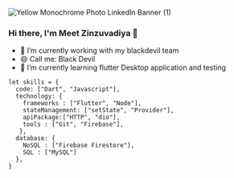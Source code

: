 ![Yellow Monochrome Photo LinkedIn Banner (1)](https://user-images.githubusercontent.com/42451405/117411161-e9c19100-af30-11eb-8a64-1f145d336cf7.png)

### Hi there, I'm Meet Zinzuvadiya 👋

- 🔭 I’m currently working with my blackdevil team
- 😄 Call me: Black Devil 
- 🌱 I’m currently learning flutter Desktop application and testing

```
let skills = {
  code: ["Dart", "Javascript"],
  technology: {
    frameworks : ["Flutter", "Node"],
    stateManagement: ["setState", "Provider"],
    apiPackage:["HTTP", "dio"],
    tools : ["Git", "Firebase"],
   },
  database: {
    NoSQL : ["Firebase Firestore"],
    SQL : ["MySQL"]
  },
}
```
<!--
**BlackDevil98/BlackDevil98** is a ✨ _special_ ✨ repository because its `README.md` (this file) appears on your GitHub profile.

Here are some ideas to get you started:

- 🔭 I’m currently working on ...
- 🌱 I’m currently learning ...
- 👯 I’m looking to collaborate on ...
- 🤔 I’m looking for help with ...
- 💬 Ask me about ...
- 📫 How to reach me: ...
- 😄 Pronouns: ...
- ⚡ Fun fact: ...
-->

